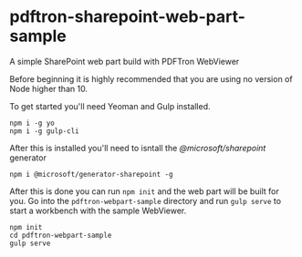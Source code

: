# pdftron-sharepoint-web-part-sample
A simple SharePoint web part build with PDFTron WebViewer 

Before beginning it is highly recommended that you are using no version of Node higher than 10. 

To get started you'll need Yeoman and Gulp installed.

```
npm i -g yo
npm i -g gulp-cli
```

After this is installed you'll need to isntall the *@microsoft/sharepoint* generator

```
npm i @microsoft/generator-sharepoint -g
```

After this is done you can run `npm init` and the web part will be built for you. Go into the `pdftron-webpart-sample` directory and run `gulp serve` to start a workbench with the sample WebViewer.

```
npm init
cd pdftron-webpart-sample
gulp serve
```
